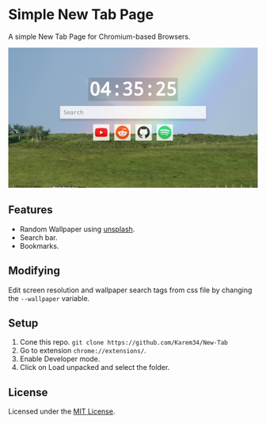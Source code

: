 # Simple New Tab Page

A simple New Tab Page for Chromium-based Browsers.

![preview](./preview/screenshot.png)

## Features
- Random Wallpaper using [unsplash]([https://link](https://unsplash.com/)).
- Search bar. 
- Bookmarks.

## Modifying

Edit screen resolution and wallpaper search tags from css file by changing the `--wallpaper` variable.

## Setup

 1. Cone this repo.
   ```git clone https://github.com/Karem34/New-Tab```
 2. Go to extension `chrome://extensions/`.
 3. Enable Developer mode.
 4. Click on Load unpacked and select the folder.

## License

Licensed under the [MIT License](LICENSE).
